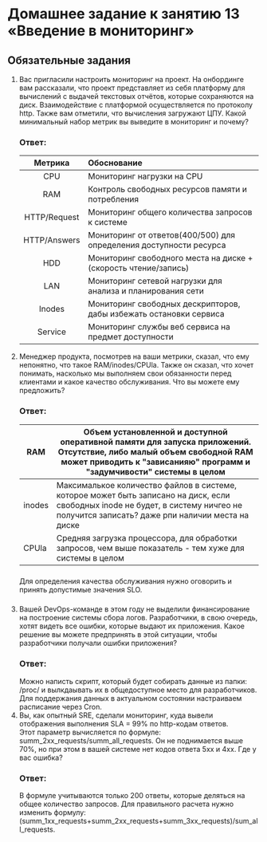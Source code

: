 # Домашнее задание к занятию 13 «Введение в мониторинг»

## Обязательные задания

1. Вас пригласили настроить мониторинг на проект. На онбординге вам рассказали, что проект представляет из себя платформу для вычислений с выдачей текстовых отчётов, которые сохраняются на диск. 
Взаимодействие с платформой осуществляется по протоколу http. Также вам отметили, что вычисления загружают ЦПУ. Какой минимальный набор метрик вы выведите в мониторинг и почему?  
     ### Ответ: 
   |   Метрика    | Обоснование                                                        |
   |:------------:|:-------------------------------------------------------------------|
   |     CPU      | Мониторинг нагрузки на CPU                                         | 
   |     RAM      | Контроль свободных ресурсов памяти и потребления                   |
   | HTTP/Request | Мониторинг общего количества запросов к системе                    |
   | HTTP/Answers | Мониторинг от ответов(400/500) для определения доступности ресурса |
   |     HDD      | Мониторинг свободного места на диске + (скорость чтение/запись)    |
   |     LAN      | Мониторинг сетевой нагрузки для анализа и планирования сети        |
   |    Inodes    | Мониторинг свободных дескрипторов, дабы избежать остановки сервиса |
   |   Service    | Мониторинг службы веб сервиса на предмет доступности               |

2. Менеджер продукта, посмотрев на ваши метрики, сказал, что ему непонятно, что такое RAM/inodes/CPUla. Также он сказал, что хочет понимать, насколько мы выполняем свои обязанности перед клиентами и какое качество обслуживания. Что вы можете ему предложить?  
      ### Ответ:
   | RAM    | Объем установленной и доступной оперативной памяти для запуска приложений. Отсутствие, либо малый объем свободной RAM может приводить к "зависанияю" программ и "задумчивости" системы в целом |
   |--------|------------------------------------------------------------------------------------------------------------------------------------------------------------------------------------------------|
   | inodes | Максималькое количество файлов в системе, которое может быть записано на диск, если свободных inode не будет, в систему ничгео не получится записать? даже рпи наличии места на диске          |
   | CPUla | Средняя загрузка процессора, для обработки запросов, чем выше показатель - тем хуже для системы в целом                                                                                        |
   ###
    Для определения качества обслуживания нужно оговорить и принять допустимые значения SLO.
###
3. Вашей DevOps-команде в этом году не выделили финансирование на построение системы сбора логов. Разработчики, в свою очередь, хотят видеть все ошибки, которые выдают их приложения. Какое решение вы можете предпринять в этой ситуации, чтобы разработчики получали ошибки приложения?  
     ### Ответ:
    Можно написть скрипт, который будет собирать данные из папки: /proc/ и вылкдаывать их в общедоступное место для разработчиков.
    Для поддержания данных в актуальном состоянии настраиваем расписание через Сron.
4. Вы, как опытный SRE, сделали мониторинг, куда вывели отображения выполнения SLA = 99% по http-кодам ответов.   
Этот параметр вычисляется по формуле: summ_2xx_requests/summ_all_requests. Он не поднимается выше 70%, но при этом в вашей системе нет кодов ответа 5xx и 4xx. Где у вас ошибка?  
     ### Ответ:
    В формуле учитываются только 200 ответы, которые деляться на  общее количество запросов. 
    Для правильного расчета нужно изменить формулу: (summ_1xx_requests+summ_2xx_requests+summ_3xx_requests)/sum_all_requests.
    